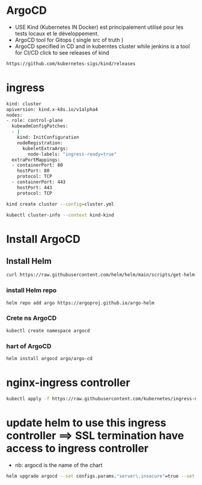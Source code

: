 # ArgoCD
- USE Kind (Kubernetes IN Docker) est principalement utilisé pour les tests locaux et le développement.
- ArgoCD tool for Gitops ( single src of truth )
- ArgoCD specified in CD and in kuberntes cluster while jenkins is a tool for CI/CD
click to see releases of kind
```bash
https://github.com/kubernetes-sigs/kind/releases
```
# ingress
```bash
kind: cluster
apiversion: kind.x-k8s.io/v1alpha4
nodes:
- role: control-plane
  kubeadmConfigPatches:
  - |
    kind: InitConfiguration
    nodeRegistration:
      kubeletExtraArgs:
        node-labels: "ingress-ready=true"
  extraPortMappings:
  - containerPort: 80
    hostPort: 80
    protocol: TCP
  - containerPort: 443
    hostPort: 443
    protocol: TCP
```
```bash
kind create cluster --config=cluster.yml
```
```bash
kubectl cluster-info --context kind-kind
```
# Install ArgoCD
## Install Helm
```bash
curl https://raw.githubusercontent.com/helm/helm/main/scripts/get-helm-3 | bash
```
### install Helm repo
```bash
helm repo add argo https://argoproj.github.io/argo-helm
```
### Crete ns ArgoCD 
```bash
kubectl create namespace argocd
```
### hart of ArgoCD
```bash
helm install argocd argo/argo-cd
```
# nginx-ingress controller
```bash
kubectl apply -f https://raw.githubusercontent.com/kubernetes/ingress-nginx/deploy/static/provider/kind/deploy.yaml
```
# update helm to use this ingress controller ==> SSL termination have access to ingress controller 
- nb: argocd is the name of the chart
```bash
helm upgrade argocd --set configs.params."server\.insecure"=true --set server.ingress.enabled=true --set server.ingress.ingressClassName="nginx" -n argocd argo/argo-cd
```



